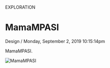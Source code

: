 <p class="type">EXPLORATION</p>

# MamaMPASI

<p class="meta">Design  /  Monday, September 2, 2019 10:15:14pm</p>

MamaMPASI.

![MamaMPASI](https://farooq-agent.web.app/assets/images/works/large/mamampasi.jpg)
